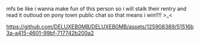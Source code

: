 mfs be like i wanna make fun of this person so i will stalk their rentry and read it outloud on pony town public chat so that means i win!!!! >_<

https://github.com/DELUXEB0MB/DELUXEB0MB/assets/125908389/51516b3a-a415-4601-99bf-717742b200a2

